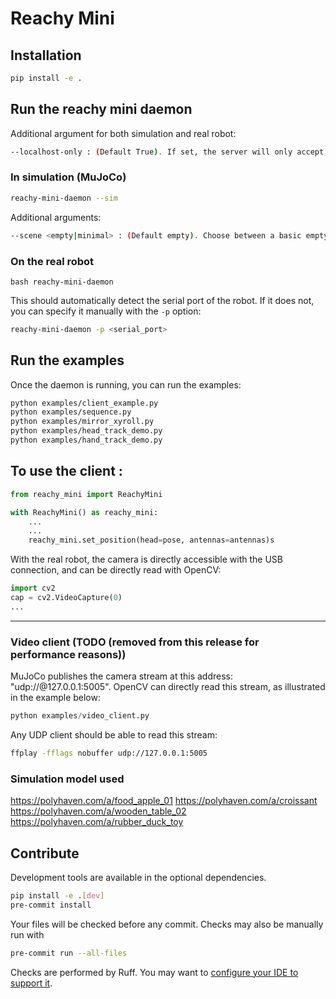 # Reachy Mini

## Installation

```bash
pip install -e .
```

## Run the reachy mini daemon

Additional argument for both simulation and real robot:

```bash
--localhost-only : (Default True). If set, the server will only accept connections from localhost. This is useful for debugging.
```

### In simulation (MuJoCo)

```bash
reachy-mini-daemon --sim
```

Additional arguments:

```bash
--scene <empty|minimal> : (Default empty). Choose between a basic empty scene, or a scene with a table and some objects.
```

### On the real robot

```bash reachy-mini-daemon```

This should automatically detect the serial port of the robot. If it does not, you can specify it manually with the `-p` option:

```bash
reachy-mini-daemon -p <serial_port>
```

## Run the examples

Once the daemon is running, you can run the examples:

```bash
python examples/client_example.py
python examples/sequence.py
python examples/mirror_xyroll.py
python examples/head_track_demo.py
python examples/hand_track_demo.py
```

## To use the client :

```python
from reachy_mini import ReachyMini

with ReachyMini() as reachy_mini:
    ...
    ...
    reachy_mini.set_position(head=pose, antennas=antennas)s
```

With the real robot, the camera is directly accessible with the USB connection, and can be directly read with OpenCV:

```python
import cv2
cap = cv2.VideoCapture(0)
...
```

---------

### Video client (TODO (removed from this release for performance reasons))

MuJoCo publishes the camera stream at this address: "udp://@127.0.0.1:5005".
OpenCV can directly read this stream, as illustrated in the example below:

```python
python examples/video_client.py
```

Any UDP client should be able to read this stream:

```bash
ffplay -fflags nobuffer udp://127.0.0.1:5005
```

### Simulation model used

https://polyhaven.com/a/food_apple_01
https://polyhaven.com/a/croissant
https://polyhaven.com/a/wooden_table_02
https://polyhaven.com/a/rubber_duck_toy

## Contribute

Development tools are available in the optional dependencies.

```bash
pip install -e .[dev]
pre-commit install
```

Your files will be checked before any commit. Checks may also be manually run with

```bash
pre-commit run --all-files
```

Checks are performed by Ruff. You may want to [configure your IDE to support it](https://docs.astral.sh/ruff/editors/setup/).